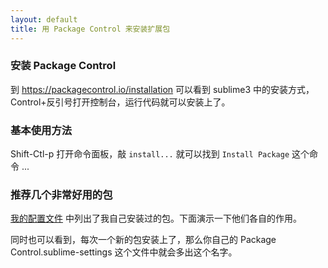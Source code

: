```yaml
---
layout: default
title: 用 Package Control 来安装扩展包
---
```



### 安装 Package Control
到 <https://packagecontrol.io/installation> 可以看到 sublime3 中的安装方式，Control+反引号打开控制台，运行代码就可以安装上了。

<!-- package control 干的活基本上就是把包下载到 Installed Packages 目录下，但是安装一下 railscasts theme 试试看，是不是还自动添加了 settings 语句呢 -->


### 基本使用方法
Shift-Ctl-p 打开命令面板，敲 `install...` 就可以找到 `Install Package` 这个命令 ...

### 推荐几个非常好用的包
[我的配置文件](https://github.com/happypeter/sublime-config/blob/master/Package%20Control.sublime-settings) 中列出了我自己安装过的包。下面演示一下他们各自的作用。


同时也可以看到，每次一个新的包安装上了，那么你自己的 Package Control.sublime-settings 这个文件中就会多出这个名字。


<!-- sublimelinter -->

<!-- 
function haha (argument) {
  alert("haha") # 用 missing semicolon 举例
}
 -->

